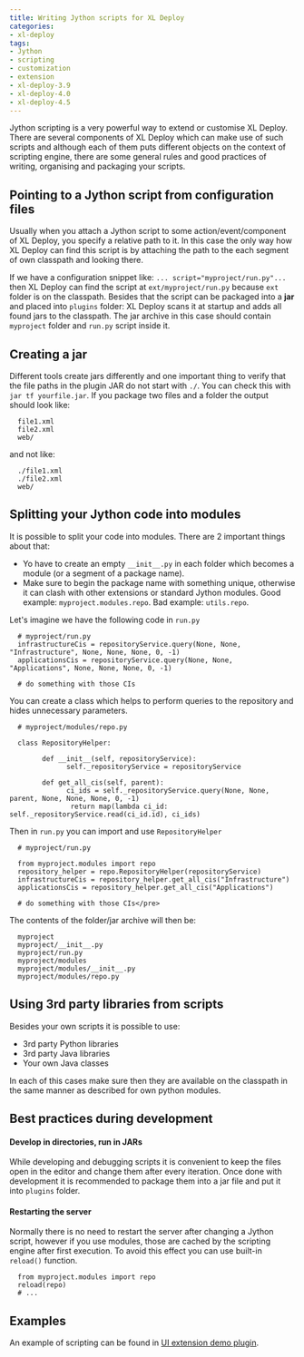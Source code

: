 ```yaml
---
title: Writing Jython scripts for XL Deploy
categories:
- xl-deploy
tags:
- Jython
- scripting
- customization
- extension
- xl-deploy-3.9
- xl-deploy-4.0
- xl-deploy-4.5
---
```


Jython scripting is a very powerful way to extend or customise XL Deploy. There are several components of XL Deploy which can make use of such scripts and although each of them puts different objects on the context of scripting engine, there are some general rules and good practices of writing, organising and packaging your scripts.

## Pointing to a Jython script from configuration files

Usually when you attach a Jython script to some action/event/component of XL Deploy, you specify a relative path to it. In this case the only way how XL Deploy can find this script is by attaching the path to the each segment of own classpath and looking there.

If we have a configuration snippet like: `... script="myproject/run.py"...` then XL Deploy can find the script at `ext/myproject/run.py` because `ext` folder is on the classpath. Besides that the script can be packaged into a **jar** and placed into `plugins` folder: XL Deploy scans it at startup and adds all found jars to the classpath. The jar archive in this case should contain `myproject` folder and `run.py` script inside it.

## Creating a jar

Different tools create jars differently and one important thing to verify that the file paths in the plugin JAR do not start with `./`. You can check this with `jar tf yourfile.jar`. If you package two files and a folder the output should look like:

      file1.xml 
      file2.xml 
      web/ 

and not like:

      ./file1.xml 
      ./file2.xml 
      web/ 

## Splitting your Jython code into modules

It is possible to split your code into modules. There are 2 important things about that:

*   Yo have to create an empty `__init__.py` in each folder which becomes a module (or a segment of a package name).
*   Make sure to begin the package name with something unique, otherwise it can clash with other extensions or standard Jython modules. Good example: `myproject.modules.repo`. Bad example: `utils.repo`.

Let's imagine we have the following code in `run.py`

      # myproject/run.py  
      infrastructureCis = repositoryService.query(None, None, "Infrastructure", None, None, None, 0, -1)
      applicationsCis = repositoryService.query(None, None, "Applications", None, None, None, 0, -1)

      # do something with those CIs

You can create a class which helps to perform queries to the repository and hides unnecessary parameters.

      # myproject/modules/repo.py

      class RepositoryHelper:

            def __init__(self, repositoryService):
                  self._repositoryService = repositoryService

            def get_all_cis(self, parent):
                  ci_ids = self._repositoryService.query(None, None, parent, None, None, None, 0, -1)
                   return map(lambda ci_id: self._repositoryService.read(ci_id.id), ci_ids)

Then in `run.py` you can import and use `RepositoryHelper`

      # myproject/run.py

      from myproject.modules import repo
      repository_helper = repo.RepositoryHelper(repositoryService)
      infrastructureCis = repository_helper.get_all_cis("Infrastructure")
      applicationsCis = repository_helper.get_all_cis("Applications")

      # do something with those CIs</pre>

The contents of the folder/jar archive will then be:

      myproject
      myproject/__init__.py
      myproject/run.py
      myproject/modules
      myproject/modules/__init__.py
      myproject/modules/repo.py

## Using 3rd party libraries from scripts

Besides your own scripts it is possible to use:

*   3rd party Python libraries
*   3rd party Java libraries
*   Your own Java classes

In each of this cases make sure then they are available on the classpath in the same manner as described for own python modules.

## Best practices during development

#### Develop in directories, run in JARs

While developing and debugging scripts it is convenient to keep the files open in the editor and change them after every iteration. Once done with development it is recommended to package them into a jar file and put it into `plugins` folder.

#### Restarting the server

Normally there is no need to restart the server after changing a Jython script, however if you use modules, those are cached by the scripting engine after first execution. To avoid this effect you can use built-in `reload()` function.

      from myproject.modules import repo
      reload(repo)
      # ...

## Examples

An example of scripting can be found in [UI extension demo plugin](https://github.com/xebialabs/xl-deploy-samples/blob/master/ui-extension-demo-plugin).

